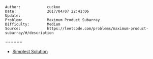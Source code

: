 
    Author:            cuckoo
    Date:              2017/04/07 22:41:06
    Update:            
    Problem:           Maximum Product Subarray
    Difficulty:        Medium
    Source:            https://leetcode.com/problems/maximum-product-subarray/#/description

======
 - [Simplest Solution](https://discuss.leetcode.com/topic/4417/possibly-simplest-solution-with-o-n-time-complexity)
